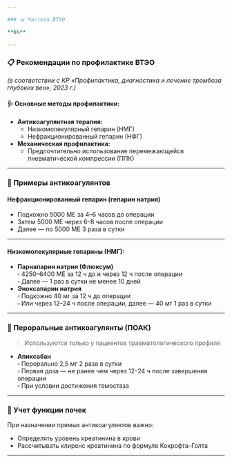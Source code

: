 ```yaml
---

### 📊 Частота ВТЭО

**6%**

---
```


### 📋 Рекомендации по профилактике ВТЭО

*(в соответствии с КР «Профилактика, диагностика и лечение тромбоза глубоких вен», 2023 г.)*

#### 🩺 Основные методы профилактики:
- **Антикоагулянтная терапия:**
  - Низкомолекулярный гепарин (НМГ)
  - Нефракционированный гепарин (НФГ)
- **Механическая профилактика:**
  - Предпочтительно использование перемежающейся пневматической компрессии (ППК)

---

### 💉 Примеры антикоагулянтов

#### **Нефракционированный гепарин (гепарин натрия)**
- Подкожно 5000 МЕ за 4–6 часов до операции
- Затем 5000 МЕ через 6–8 часов после операции
- Далее — по 5000 МЕ 3 раза в сутки

---

#### **Низкомолекулярные гепарины (НМГ):**
- **Парнапарин натрия (Флюксум)**  
  ▫️ 4250–6400 МЕ за 12 ч до и через 12 ч после операции  
  ▫️ Далее — 1 раз в сутки не менее 10 дней
- **Эноксапарин натрия**  
  ▫️ Подкожно 40 мг за 12 ч до операции  
  ▫️ Или через 12–24 ч после операции, далее — 40 мг 1 раз в сутки

---

### 💊 Пероральные антикоагулянты (ПОАК)

> Используются только у пациентов травматологического профиля

- **Апиксабан**  
  ▫️ Перорально 2,5 мг 2 раза в сутки  
  ▫️ Первая доза — не ранее чем через 12–24 ч после завершения операции  
  ▫️ При условии достижения гемостаза

---

### 🧪 Учет функции почек

При назначении прямых антикоагулянтов важно:
- Определять уровень креатинина в крови
- Рассчитывать клиренс креатинина по формуле Кокрофта–Голта

---